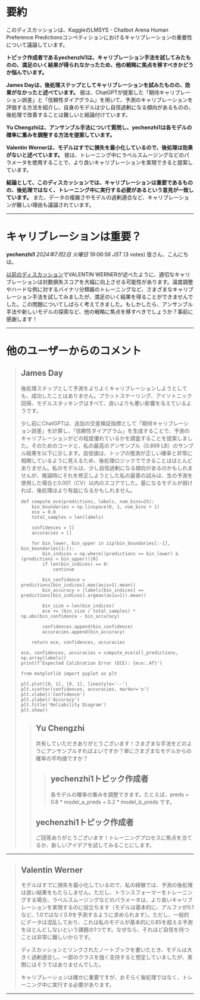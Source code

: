 # 要約 
このディスカッションは、KaggleのLMSYS - Chatbot Arena Human Preference Predictionsコンペティションにおけるキャリブレーションの重要性について議論しています。

**トピック作成者であるyechenzhi1は、キャリブレーション手法を試してみたものの、満足のいく結果が得られなかったため、他の戦略に焦点を移すべきかどうか悩んでいます。**

**James Dayは、後処理ステップとしてキャリブレーションを試みたものの、効果がなかったと述べています。** 彼は、ChatGPTが提案した「期待キャリブレーション誤差」と「信頼性ダイアグラム」を用いて、予測のキャリブレーションを評価する方法を紹介し、自身のモデルは少し自信過剰になる傾向があるものの、後処理で改善することは難しいと結論付けています。

**Yu Chengzhiは、アンサンブル手法について質問し、yechenzhi1は各モデルの確率に重みを調整する方法を提案しています。**

**Valentin Wernerは、モデルはすでに損失を最小化しているので、後処理は効果がないと述べています。** 彼は、トレーニング中にラベルスムージングなどのパラメータを使用することで、より良いキャリブレーションを実現できると提案しています。

**結論として、このディスカッションでは、キャリブレーションは重要であるものの、後処理ではなく、トレーニング中に実行する必要があるという意見が一致しています。** また、データの複雑さやモデルの過剰適合など、キャリブレーションが難しい理由も議論されています。


---
# キャリブレーションは重要？

**yechenzhi1** *2024年7月2日 火曜日 19:06:56 JST* (3 votes)
皆さん、こんにちは。

[以前のディスカッション](https://www.kaggle.com/code/valentinwerner/log-loss-what-are-good-scores/notebook)でVALENTIN WERNERが述べたように、適切なキャリブレーションは対数損失スコアを大幅に向上させる可能性があります。温度調整やハードな例に対するバイナリ分類器のトレーニングなど、さまざまなキャリブレーション手法を試してみましたが、満足のいく結果を得ることができませんでした。この問題についてしばらく考えてきました。もしかしたら、アンサンブル手法や新しいモデルの探索など、他の戦略に焦点を移すべきでしょうか？事前に感謝します！

---
# 他のユーザーからのコメント
> ## James Day
> 
> 後処理ステップとして予測をよりよくキャリブレーションしようとしても、成功したことはありません。プラットスケーリング、アイソトニック回帰、モデルスタッキングはすべて、良いよりも悪い影響を与えているようです。
> 
> 少し前にChatGPTは、追加の交差検証指標として「期待キャリブレーション誤差」を計算し、「信頼性ダイアグラム」を生成することで、予測のキャリブレーションがどの程度優れているかを調査することを提案しました。そのためのコードと、私の最高のアンサンブル（0.899 LB）のサンプル結果を以下に示します。自信値は、トップの推測が正しい確率と非常に相関しているように見えるため、後処理ロジックでできることはほとんどありません。私のモデルは、少し自信過剰になる傾向があるのかもしれませんが、推論時にそれを修正しようとした私の最善の試みは、生の予測を使用した場合と0.001（CV）以内のスコアでした。基になるモデルが弱ければ、後処理はより有益になるかもしれません。
> 
> ```
> def compute_ece(predictions, labels, num_bins=25):
>     bin_boundaries = np.linspace(0, 1, num_bins + 1)
>     ece = 0.0
>     total_samples = len(labels)
> 
>     confidences = []
>     accuracies = []
> 
>     for bin_lower, bin_upper in zip(bin_boundaries[:-1], bin_boundaries[1:]):
>         bin_indices = np.where((predictions >= bin_lower) & (predictions < bin_upper))[0]
>         if len(bin_indices) == 0:
>             continue
> 
>         bin_confidence = predictions[bin_indices].max(axis=1).mean()
>         bin_accuracy = (labels[bin_indices] == predictions[bin_indices].argmax(axis=1)).mean()
> 
>         bin_size = len(bin_indices)
>         ece += (bin_size / total_samples) * np.abs(bin_confidence - bin_accuracy)
> 
>         confidences.append(bin_confidence)
>         accuracies.append(bin_accuracy)
> 
>     return ece, confidences, accuracies
> 
> ece, confidences, accuracies = compute_ece(all_predictions, np.array(labels))
> print(f'Expected Calibration Error (ECE): {ece:.4f}')
> 
> from matplotlib import pyplot as plt
> 
> plt.plot([0, 1], [0, 1], linestyle='--')
> plt.scatter(confidences, accuracies, marker='o')
> plt.xlabel('Confidence')
> plt.ylabel('Accuracy')
> plt.title('Reliability Diagram')
> plt.show()
> 
> ```
> 
> 
> 
> > ## Yu Chengzhi
> > 
> > 共有していただきありがとうございます！さまざまな手法をどのようにアンサンブルすればよいですか？単にさまざまなモデルからの確率の平均値ですか？
> > 
> > 
> > 
> > > ## yechenzhi1トピック作成者
> > > 
> > > 各モデルの確率の重みを調整できます。たとえば、preds = 0.8 * model_a_preds + 0.2 * model_b_preds です。
> > > 
> > > 
> > > 
> > ## yechenzhi1トピック作成者
> > 
> > ご回答ありがとうございます！トレーニングプロセスに焦点を当てるか、新しいアイデアを試してみることにします。
> > 
> > 
> > 
---
> ## Valentin Werner
> 
> モデルはすでに損失を最小化しているので、私の経験では、予測の後処理は良い結果をもたらしません。ただし、トランスフォーマーをトレーニングする場合、ラベルスムージングなどのパラメータは、より良いキャリブレーションを実現するのに役立ちます（モデルは基本的に、アルファが0.1など、1.0ではなく0.9を予測するように求められます）。ただし、一般的にデータは混乱しており、これは私のモデルが基本的に0.85を超える予測をほとんどしないという課題の1つです。なぜなら、それほど自信を持つことは非常に難しいからです。
> 
> ディスカッションとリンクされたノートブックを書いたとき、モデルは大きく過剰適合し、一部のクラスを強く支持すると想定していましたが、実際にはそうではありませんでした。
> 
> キャリブレーションは確かに重要ですが、おそらく後処理ではなく、トレーニング中に実行する必要があります。
> 
> 
> 
---


